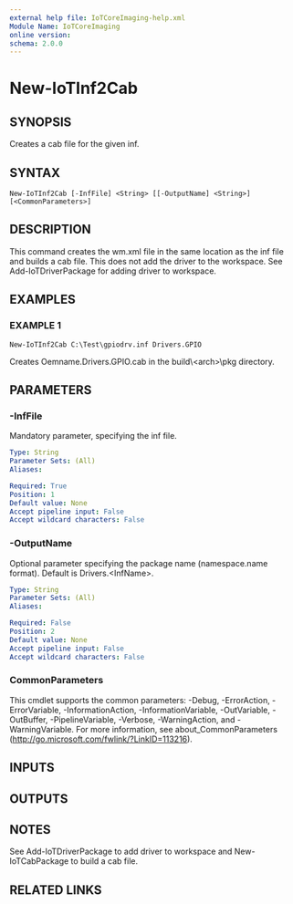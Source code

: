 ```yaml
---
external help file: IoTCoreImaging-help.xml
Module Name: IoTCoreImaging
online version:
schema: 2.0.0
---
```


# New-IoTInf2Cab

## SYNOPSIS
Creates a cab file for the given inf.

## SYNTAX

```
New-IoTInf2Cab [-InfFile] <String> [[-OutputName] <String>] [<CommonParameters>]
```

## DESCRIPTION
This command creates the wm.xml file in the same location as the inf file and builds a cab file.
This does not add the driver to the workspace.
See Add-IoTDriverPackage for adding driver to workspace.

## EXAMPLES

### EXAMPLE 1
```
New-IoTInf2Cab C:\Test\gpiodrv.inf Drivers.GPIO
```

Creates Oemname.Drivers.GPIO.cab in the build\\\<arch\>\pkg directory.

## PARAMETERS

### -InfFile
Mandatory parameter, specifying the inf file.

```yaml
Type: String
Parameter Sets: (All)
Aliases:

Required: True
Position: 1
Default value: None
Accept pipeline input: False
Accept wildcard characters: False
```

### -OutputName
Optional parameter specifying the package name (namespace.name format).
Default is Drivers.\<InfName\>.

```yaml
Type: String
Parameter Sets: (All)
Aliases:

Required: False
Position: 2
Default value: None
Accept pipeline input: False
Accept wildcard characters: False
```

### CommonParameters
This cmdlet supports the common parameters: -Debug, -ErrorAction, -ErrorVariable, -InformationAction, -InformationVariable, -OutVariable, -OutBuffer, -PipelineVariable, -Verbose, -WarningAction, and -WarningVariable.
For more information, see about_CommonParameters (http://go.microsoft.com/fwlink/?LinkID=113216).

## INPUTS

## OUTPUTS

## NOTES
See Add-IoTDriverPackage to add driver to workspace and New-IoTCabPackage to build a cab file.

## RELATED LINKS
